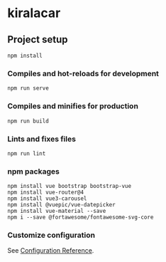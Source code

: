 # kiralacar

## Project setup
```
npm install
```

### Compiles and hot-reloads for development
```
npm run serve
```

### Compiles and minifies for production
```
npm run build
```

### Lints and fixes files
```
npm run lint
```
### npm packages
```
npm install vue bootstrap bootstrap-vue
npm install vue-router@4
npm install vue3-carousel
npm install @vuepic/vue-datepicker
npm install vue-material --save
npm i --save @fortawesome/fontawesome-svg-core
```

### Customize configuration
See [Configuration Reference](https://cli.vuejs.org/config/).
